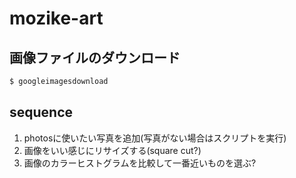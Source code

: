 # mozike-art

## 画像ファイルのダウンロード
```sh
$ googleimagesdownload
```

## sequence
1. photosに使いたい写真を追加(写真がない場合はスクリプトを実行)
2. 画像をいい感じにリサイズする(square cut?)
3. 画像のカラーヒストグラムを比較して一番近いものを選ぶ?